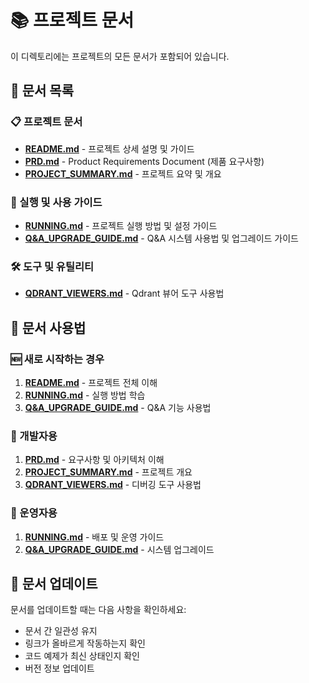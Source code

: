 # 📚 프로젝트 문서

이 디렉토리에는 프로젝트의 모든 문서가 포함되어 있습니다.

## 📄 문서 목록

### 📋 프로젝트 문서
- **[README.md](./README.md)** - 프로젝트 상세 설명 및 가이드
- **[PRD.md](./PRD.md)** - Product Requirements Document (제품 요구사항)
- **[PROJECT_SUMMARY.md](./PROJECT_SUMMARY.md)** - 프로젝트 요약 및 개요

### 🚀 실행 및 사용 가이드
- **[RUNNING.md](./RUNNING.md)** - 프로젝트 실행 방법 및 설정 가이드
- **[Q&A_UPGRADE_GUIDE.md](./Q&A_UPGRADE_GUIDE.md)** - Q&A 시스템 사용법 및 업그레이드 가이드

### 🛠️ 도구 및 유틸리티
- **[QDRANT_VIEWERS.md](./QDRANT_VIEWERS.md)** - Qdrant 뷰어 도구 사용법

## 📖 문서 사용법

### 🆕 새로 시작하는 경우
1. **[README.md](./README.md)** - 프로젝트 전체 이해
2. **[RUNNING.md](./RUNNING.md)** - 실행 방법 학습
3. **[Q&A_UPGRADE_GUIDE.md](./Q&A_UPGRADE_GUIDE.md)** - Q&A 기능 사용법

### 🔧 개발자용
1. **[PRD.md](./PRD.md)** - 요구사항 및 아키텍처 이해
2. **[PROJECT_SUMMARY.md](./PROJECT_SUMMARY.md)** - 프로젝트 개요
3. **[QDRANT_VIEWERS.md](./QDRANT_VIEWERS.md)** - 디버깅 도구 사용법

### 🚀 운영자용
1. **[RUNNING.md](./RUNNING.md)** - 배포 및 운영 가이드
2. **[Q&A_UPGRADE_GUIDE.md](./Q&A_UPGRADE_GUIDE.md)** - 시스템 업그레이드

## 📝 문서 업데이트

문서를 업데이트할 때는 다음 사항을 확인하세요:

- 문서 간 일관성 유지
- 링크가 올바르게 작동하는지 확인
- 코드 예제가 최신 상태인지 확인
- 버전 정보 업데이트
